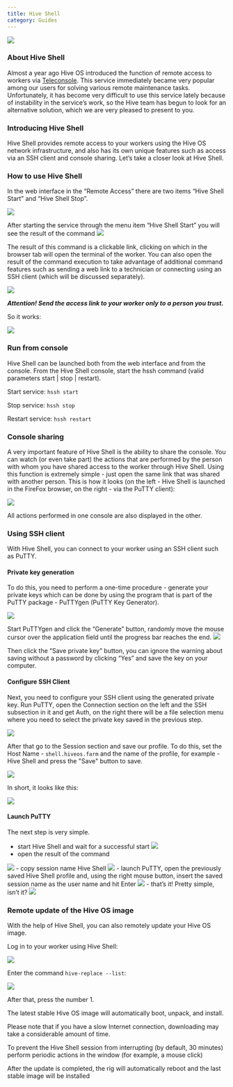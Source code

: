 ```yaml
---
title: Hive Shell
category: Guides
---
```


<img src="https://forum.hiveos.farm/uploads/default/original/2X/8/8580c113d2e085d26be948283c7922532a00d90f.png">

### About Hive Shell
Almost a year ago Hive OS introduced the function of remote access to workers via [Teleconsole](https://forum.hiveos.farm/t/teleconsole/3968). This service immediately became very popular among our users for solving various remote maintenance tasks.
Unfortunately, it has become very difficult to use this service lately because of instability in the service’s work, so the Hive team has begun to look for an alternative solution, which we are very pleased to present to you.

### Introducing Hive Shell
Hive Shell provides remote access to your workers using the Hive OS network infrastructure, and also has its own unique features such as access via an SSH client and console sharing. Let’s take a closer look at Hive Shell.

### How to use Hive Shell
In the web interface in the “Remote Access” there are two items “Hive Shell Start” and “Hive Shell Stop”.

<img src="https://forum.hiveos.farm/uploads/default/original/2X/2/2718fd40aee03d149d85bb58d3bb32d7e71b79d4.png">

After starting the service through the menu item “Hive Shell Start” you will see the result of the command <img src="https://forum.hiveos.farm/uploads/default/original/2X/f/fa02eab197103fe96142da745133262e42ea8844.png">

The result of this command is a clickable link, clicking on which in the browser tab will open the terminal of the worker.
You can also open the result of the command execution to take advantage of additional command features such as sending a web link to a technician or connecting using an SSH client (which will be discussed separately).

<img src="https://forum.hiveos.farm/uploads/default/original/2X/5/5fa0229f1f913ce1f8267534c34a99922af1a5ee.png">

***Attention! Send the access link to your worker only to a person you trust.***

So it works:

<img src="https://forum.hiveos.farm/uploads/default/original/2X/d/dc515fb26c34a078bd34436a3415bdf6fe646695.gif">

### Run from console
Hive Shell can be launched both from the web interface and from the console. From the Hive Shell console, start the hssh command (valid parameters start | stop | restart).

Start service:
`hssh start`

Stop service:
`hssh stop`

Restart service:
`hssh restart`

### Console sharing
A very important feature of Hive Shell is the ability to share the console. You can watch (or even take part) the actions that are performed by the person with whom you have shared access to the worker through Hive Shell.
Using this function is extremely simple - just open the same link that was shared with another person.
This is how it looks (on the left - Hive Shell is launched in the FireFox browser, on the right - via the PuTTY client):

<img src="https://forum.hiveos.farm/uploads/default/optimized/2X/f/f57bd44c479d05d15743b8a57cd92c30a8b83f69_2_690x313.gif">

All actions performed in one console are also displayed in the other.

### Using SSH client
With Hive Shell, you can connect to your worker using an SSH client such as PuTTY.

#### Private key generation
To do this, you need to perform a one-time procedure - generate your private keys which can be done by using the program that is part of the PuTTY package - PuTTYgen (PuTTY Key Generator).

<img src="https://forum.hiveos.farm/uploads/default/original/2X/c/cd4859a8da5bbf8bf77723734fc1e203f6bbc14e.png">

Start PuTTYgen and click the “Generate” button, randomly move the mouse cursor over the application field until the progress bar reaches the end.
<img src="https://forum.hiveos.farm/uploads/default/original/2X/4/488a4e137f3448711ba495bfcaef8ef8fef01374.gif">

Then click the “Save private key” button, you can ignore the warning about saving without a password by clicking “Yes” and save the key on your computer.

#### Configure SSH Client
Next, you need to configure your SSH client using the generated private key.
Run PuTTY, open the Connection section on the left and the SSH subsection in it and get Auth, on the right there will be a file selection menu where you need to select the private key saved in the previous step.

<img src="https://forum.hiveos.farm/uploads/default/original/2X/7/79ab92e1bf5e4bec5ea1a7b2edfec51f5ff560c5.png">

After that go to the Session section and save our profile. To do this, set the Host Name - `shell.hiveos.farm` and the name of the profile, for example - Hive Shell and press the "Save" button to save.

<img src="https://forum.hiveos.farm/uploads/default/original/2X/c/c2d497fea2e00d1d5ffd564d7b88c265d15e553e.png">

In short, it looks like this:

<img src="https://forum.hiveos.farm/uploads/default/original/2X/3/377272f7d7d5570769117fdcf1377e98697c2848.gif">

#### Launch PuTTY
The next step is very simple.

- start Hive Shell and wait for a successful start <img src="https://forum.hiveos.farm/uploads/default/original/2X/f/fa02eab197103fe96142da745133262e42ea8844.png">
- open the result of the command
<img src="https://forum.hiveos.farm/uploads/default/original/2X/3/315f51cc76b82b56a142c1cb79189e551d2beb4d.png">
- copy session name Hive Shell
<img src="https://forum.hiveos.farm/uploads/default/original/2X/9/9fadda648e24a57709fc8aa51d35504385f8caa0.png">
- launch PuTTY, open the previously saved Hive Shell profile and, using the right mouse button, insert the saved session name as the user name and hit Enter
<img src="https://forum.hiveos.farm/uploads/default/original/2X/4/40919285c83918465ff126f5a87c0641043c4788.png">
- that’s it! Pretty simple, isn’t it?

<img src="https://forum.hiveos.farm/uploads/default/original/2X/0/05a5d4e929357b43263cb5db2f57a0df83ae7a11.png">

### Remote update of the Hive OS image
With the help of Hive Shell, you can also remotely update your Hive OS image.

Log in to your worker using  Hive Shell:

<img
  src="https://github.com/minershive/hiveon-kb/raw/master/images\hshell\hshell1.png?sanitize=true" data-canonical-src="https://github.com/minershive/hiveon-kb/raw/master/images\hshell\hshell1.png"
  />

Enter the command `hive-replace --list`:

<img
  src="https://github.com/minershive/hiveon-kb/raw/master/images\hshell\hshell2.png?sanitize=true" data-canonical-src="https://github.com/minershive/hiveon-kb/raw/master/images\hshell\hshell2.png"
  />

After that, press the number 1.

The latest stable Hive OS image will automatically boot, unpack, and install.

Please note that if you have a slow Internet connection, downloading may take a considerable amount of time.

To prevent the Hive Shell session from interrupting (by default, 30 minutes) perform periodic actions in the window (for example, a mouse click)

After the update is completed, the rig will automatically reboot and the last stable image will be installed
